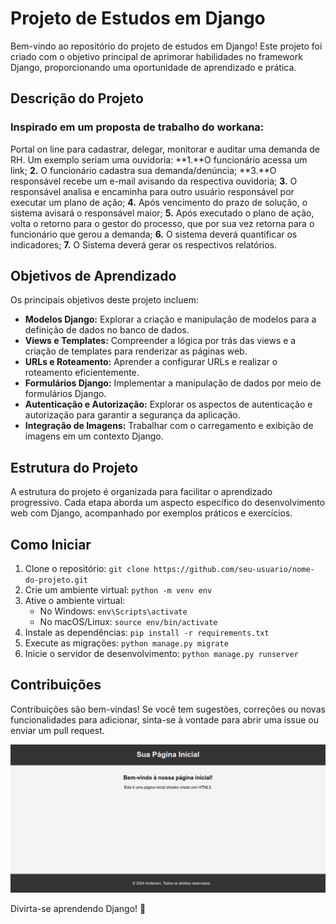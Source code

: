 # Projeto de Estudos em Django

Bem-vindo ao repositório do projeto de estudos em Django! Este projeto foi criado com o objetivo principal de aprimorar habilidades no framework Django, proporcionando uma oportunidade de aprendizado e prática.

## Descrição do Projeto
### Inspirado em um proposta de trabalho do **workana**:

Portal on line para cadastrar, delegar, monitorar e auditar uma demanda de RH. Um exemplo seriam uma ouvidoria:
**1.**O funcionário acessa um link;
**2.** O funcionário cadastra sua demanda/denúncia;
**3.**O responsável recebe um e-mail avisando da respectiva ouvidoria;
**3.** O responsável analisa e encaminha para outro usuário responsável por executar um plano de ação;
**4.** Após vencimento do prazo de solução, o sistema avisará o responsável maior;
**5.** Após executado o plano de ação, volta o retorno para o gestor do processo, que  por sua vez retorna para o funcionário que gerou a demanda;
**6.** O sistema deverá quantificar os indicadores;
**7.** O Sistema deverá gerar os respectivos relatórios.

## Objetivos de Aprendizado

Os principais objetivos deste projeto incluem:

- **Modelos Django:** Explorar a criação e manipulação de modelos para a definição de dados no banco de dados.
- **Views e Templates:** Compreender a lógica por trás das views e a criação de templates para renderizar as páginas web.
- **URLs e Roteamento:** Aprender a configurar URLs e realizar o roteamento eficientemente.
- **Formulários Django:** Implementar a manipulação de dados por meio de formulários Django.
- **Autenticação e Autorização:** Explorar os aspectos de autenticação e autorização para garantir a segurança da aplicação.
- **Integração de Imagens:** Trabalhar com o carregamento e exibição de imagens em um contexto Django.

## Estrutura do Projeto

A estrutura do projeto é organizada para facilitar o aprendizado progressivo. Cada etapa aborda um aspecto específico do desenvolvimento web com Django, acompanhado por exemplos práticos e exercícios.

## Como Iniciar

1. Clone o repositório: `git clone https://github.com/seu-usuario/nome-do-projeto.git`
2. Crie um ambiente virtual: `python -m venv env`
3. Ative o ambiente virtual: 
   - No Windows: `env\Scripts\activate`
   - No macOS/Linux: `source env/bin/activate`
4. Instale as dependências: `pip install -r requirements.txt`
5. Execute as migrações: `python manage.py migrate`
6. Inicie o servidor de desenvolvimento: `python manage.py runserver`

## Contribuições

Contribuições são bem-vindas! Se você tem sugestões, correções ou novas funcionalidades para adicionar, sinta-se à vontade para abrir uma issue ou enviar um pull request.

![Imagem Ilustrativa](img/InicioEstudo.png)

Divirta-se aprendendo Django! 🚀
